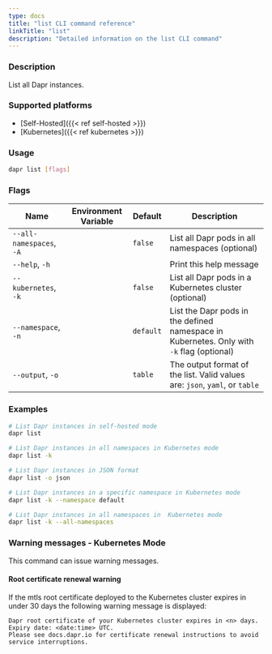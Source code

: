 ```yaml
---
type: docs
title: "list CLI command reference"
linkTitle: "list"
description: "Detailed information on the list CLI command"
---
```


### Description

List all Dapr instances.

### Supported platforms

- [Self-Hosted]({{< ref self-hosted >}})
- [Kubernetes]({{< ref kubernetes >}})

### Usage

```bash
dapr list [flags]
```

### Flags


| Name | Environment Variable | Default | Description
| --- | --- | --- | --- |
| `--all-namespaces`, `-A` | | `false` | List all Dapr pods in all namespaces (optional) |
| `--help`, `-h` | | | Print this help message |
| `--kubernetes`, `-k` | | `false` | List all Dapr pods in a Kubernetes cluster (optional) |
| `--namespace`, `-n` | | `default` | List the Dapr pods in the defined namespace in Kubernetes. Only with `-k` flag (optional) |
| `--output`, `-o` | | `table` | The output format of the list. Valid values are: `json`, `yaml`, or `table`

### Examples

```bash
# List Dapr instances in self-hosted mode
dapr list

# List Dapr instances in all namespaces in Kubernetes mode
dapr list -k

# List Dapr instances in JSON format
dapr list -o json

# List Dapr instances in a specific namespace in Kubernetes mode
dapr list -k --namespace default

# List Dapr instances in all namespaces in  Kubernetes mode
dapr list -k --all-namespaces
```

### Warning messages - Kubernetes Mode 
This command can issue warning messages.

#### Root certificate renewal warning
If the mtls root certificate deployed to the Kubernetes cluster expires in under 30 days the following warning message is displayed:

```
Dapr root certificate of your Kubernetes cluster expires in <n> days. Expiry date: <date:time> UTC. 
Please see docs.dapr.io for certificate renewal instructions to avoid service interruptions.
```